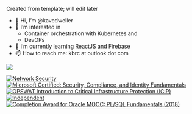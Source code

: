 Created from template; will edit later
- 👋 Hi, I’m @kavedweller
- 👀 I’m interested in  
    - Container orchestration with Kubernetes and
    - DevOPs
- 🌱 I’m currently learning ReactJS and Firebase
- 📫 How to reach me: kbrc at outlook dot com 


![](https://komarev.com/ghpvc/?username=kavedweller&label=PAGE+HITS&style=flat-square)
<!---
kavedweller/kavedweller is a ✨ special ✨ repository because its `README.md` (this file) appears on your GitHub profile.
You can click the Preview link to take a look at your changes.
--->
<!--START_SECTION:badges-->
[![Network Security](https://images.credly.com/size/110x110/images/f7387386-553c-4be5-b3f3-077f78152f31/Network_Security.png)](http://www.credly.com/badges/1f6d264d-abcf-4d5e-ba7e-dd10e676e888 "Network Security")
[![Microsoft Certified: Security, Compliance, and Identity Fundamentals](https://images.credly.com/size/110x110/images/fc1352af-87fa-4947-ba54-398a0e63322e/security-compliance-and-identity-fundamentals-600x600.png)](http://www.credly.com/badges/928a9414-ceb1-4723-b9f3-ac905fc9ee74 "Microsoft Certified: Security, Compliance, and Identity Fundamentals")
[![OPSWAT Introduction to Critical Infrastructure Protection (ICIP)](https://images.credly.com/size/110x110/images/f9f3c533-9b5a-47eb-8a3e-5734663116c0/image.png)](http://www.credly.com/badges/8447f067-e0dd-4f93-a98a-64ad8c187976 "OPSWAT Introduction to Critical Infrastructure Protection (ICIP)")
[![Independent](https://images.credly.com/size/110x110/images/9d747146-639e-49e8-a199-b94f6acc5fa1/55ee3291722b83d4f1c76bc9024639acfddada72.png)](http://www.credly.com/badges/495717dd-bae7-4ab3-a8d8-87b1874d3776 "Independent")
[![Completion Award for Oracle MOOC: PL/SQL Fundamentals (2018)](https://images.credly.com/size/110x110/images/8c0a81a4-99fc-4543-8694-3036a7854693/plsql.png)](http://www.credly.com/badges/e99dd87f-af27-4a61-9cf8-e94f8357ce43 "Completion Award for Oracle MOOC: PL/SQL Fundamentals (2018)")
<!--END_SECTION:badges-->
